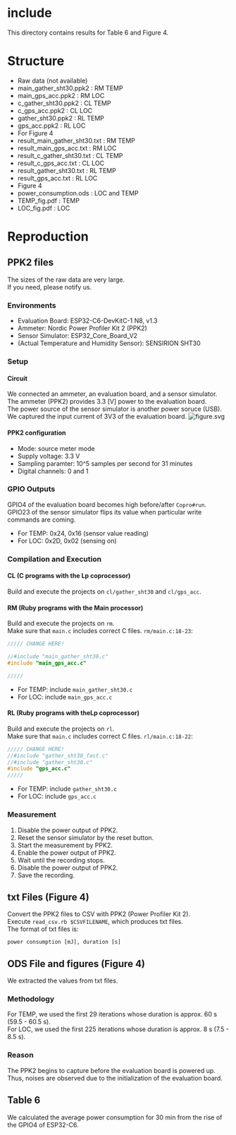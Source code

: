 # include
This directory contains results for Table 6 and Figure 4.

# Structure
* Raw data (not available)
 * main_gather_sht30.ppk2 : RM TEMP
 * main_gps_acc.ppk2 : RM LOC
 * c_gather_sht30.ppk2 : CL TEMP
 * c_gps_acc.ppk2 : CL LOC
 * gather_sht30.ppk2 : RL TEMP
 * gps_acc.ppk2 : RL LOC
* For Figure 4
 * result_main_gather_sht30.txt : RM TEMP
 * result_main_gps_acc.txt : RM LOC
 * result_c_gather_sht30.txt : CL TEMP
 * result_c_gps_acc.txt : CL LOC
 * result_gather_sht30.txt : RL TEMP
 * result_gps_acc.txt : RL LOC
* Figure 4
 * power_consumption.ods : LOC and TEMP
 * TEMP_fig.pdf : TEMP
 * LOC_fig.pdf : LOC

# Reproduction
## PPK2 files
The sizes of the raw data are very large.  
If you need, please notify us.  

### Environments
 - Evaluation Board: ESP32-C6-DevKitC-1 N8, v1.3
 - Ammeter: Nordic Power Profiler Kit 2 (PPK2)
 - Sensor Simulator: ESP32_Core_Board_V2
 - (Actual Temperature and Humidity Sensor): SENSIRION SHT30
 
### Setup
#### Circuit
We connected an ammeter, an evaluation board, and a sensor simulator.  
The ammeter (PPK2) provides 3.3 [V] power to the evaluation board.  
The power source of the sensor simulator is another power soruce (USB).  
We captured the input current of 3V3 of the evaluation board.
![figure.svg](figure.svg)

#### PPK2 configuration
 - Mode: source meter mode
 - Supply voltage: 3.3 V
 - Sampling paramter: 10^5 samples per second for 31 minutes
 - Digital channels: 0 and 1

### GPIO Outputs
GPIO4 of the evaluation board becomes high before/after `Copro#run`.
GPIO23 of the sensor simulator flips its value when particular write commands are coming.
 * For TEMP: 0x24, 0x16 (sensor value reading)
 * For LOC: 0x2D, 0x02 (sensing on)

### Compilation and Execution
#### CL (C programs with the Lp coprocessor)
Build and execute the projects on `cl/gather_sht30` and `cl/gps_acc`.

#### RM (Ruby programs with the Main processor)
Build and execute the projects on `rm`.  
Make sure that `main.c` includes correct C files.
`rm/main.c:18-23`:  
```c
///// CHANGE HERE!

//#include "main_gather_sht30.c"
#include "main_gps_acc.c"

/////
```

 * For TEMP: include `main_gather_sht30.c`
 * For LOC: include `main_gps_acc.c`

#### RL (Ruby programs with theLp coprocessor)
Build and execute the projects on `rl`.  
Make sure that `main.c` includes correct C files.
`rl/main.c:18-22`:  
```c
///// CHANGE HERE!
//#include "gather_sht30_fast.c"
//#include "gather_sht30.c"
#include "gps_acc.c"
/////
```

 * For TEMP: include `gather_sht30.c`
 * For LOC: include `gps_acc.c`

### Measurement
1. Disable the power output of PPK2.
2. Reset the sensor simulator by the reset button.
3. Start the measurement by PPK2.
4. Enable the power output of PPK2.
5. Wait until the recording stops.
6. Disable the power output of PPK2.
7. Save the recording.
 
## txt Files (Figure 4)
Convert the PPK2 files to CSV with PPK2 (Power Profiler Kit 2).  
Execute `read_csv.rb $CSVFILENAME`, which produces txt files.  
The format of txt files is:  
```
power consumption [mJ], duration [s]
```

## ODS File and figures (Figure 4)
We extracted the values from txt files.

### Methodology
For TEMP, we used the first 29 iterations whose duration is approx. 60 s (59.5 - 60.5 s).  
For LOC, we used the first 225 iterations whose duration is approx. 8 s (7.5 - 8.5 s).

### Reason
The PPK2 begins to capture before the evaluation board is powered up.
Thus, noises are observed due to the initialization of the evaluation board.


## Table 6
We calculated the average power consumption for 30 min from the rise of the GPIO4 of ESP32-C6.
